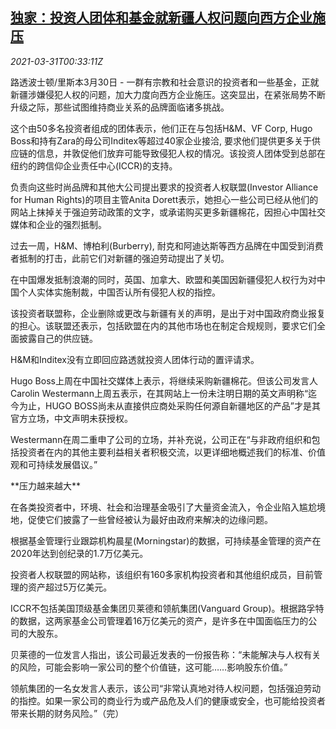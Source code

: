 <!--1617152464000-->
[独家：投资人团体和基金就新疆人权问题向西方企业施压](https://cn.reuters.com/article/exclusive-xinjiang-funds-investors-0330-idCNKBS2BN02K)
------

<div><i>2021-03-31T00:33:11Z</i></div><p>路透波士顿/里斯本3月30日 - 一群有宗教和社会意识的投资者和一些基金，正就新疆涉嫌侵犯人权的问题，加大力度向西方企业施压。这突显出，在紧张局势不断升级之际，那些试图维持商业关系的品牌面临诸多挑战。</p><p>这个由50多名投资者组成的团体表示，他们正在与包括H&amp;M、VF Corp, Hugo Boss和持有Zara的母公司Inditex等超过40家企业接洽, 要求他们提供更多关于供应链的信息，并敦促他们放弃可能导致侵犯人权的情况。该投资人团体受到总部在纽约的跨信仰企业责任中心(ICCR)的支持。</p><p>负责向这些时尚品牌和其他大公司提出要求的投资者人权联盟(Investor Alliance for Human Rights)的项目主管Anita Dorett表示，她担心一些公司已经从他们的网站上抹掉关于强迫劳动政策的文字，或承诺购买更多新疆棉花，因担心中国社交媒体和企业的强烈抵制。</p><p>过去一周，H&amp;M、博柏利(Burberry), 耐克和阿迪达斯等西方品牌在中国受到消费者抵制的打击，此前它们对新疆的强迫劳动提出了关切。</p><p>在中国爆发抵制浪潮的同时，英国、加拿大、欧盟和美国因新疆侵犯人权行为对中国个人实体实施制裁，中国否认所有侵犯人权的指控。</p><p>该投资者联盟称，企业删除或更改与新疆有关的声明，是出于对中国政府商业报复的担心。该联盟还表示，包括欧盟在内的其他市场也在制定合规规则，要求它们全面披露自己的供应链。</p><p>H&amp;M和Inditex没有立即回应路透就投资人团体行动的置评请求。</p><p>Hugo Boss上周在中国社交媒体上表示，将继续采购新疆棉花。但该公司发言人Carolin Westermann上周五表示，在其网站上一份未注明日期的英文声明称“迄今为止，HUGO BOSS尚未从直接供应商处采购任何源自新疆地区的产品”才是其官方立场，中文声明未获授权。</p><p>Westermann在周二重申了公司的立场，并补充说，公司正在“与非政府组织和包括投资者在内的其他主要利益相关者积极交流，以更详细地概述我们的标准、价值观和可持续发展倡议。”</p><p>**压力越来越大**</p><p>在各类投资者中，环境、社会和治理基金吸引了大量资金流入，令企业陷入尴尬境地，促使它们披露了一些曾经被认为最好由政府来解决的边缘问题。</p><p>根据基金管理行业跟踪机构晨星(Morningstar)的数据，可持续基金管理的资产在2020年达到创纪录的1.7万亿美元。</p><p>投资者人权联盟的网站称，该组织有160多家机构投资者和其他组织成员，目前管理的资产超过5万亿美元。</p><p>ICCR不包括美国顶级基金集团贝莱德和领航集团(Vanguard Group)。根据路孚特的数据，这两家基金公司管理着16万亿美元的资产，是许多在中国面临压力的公司的大股东。</p><p>贝莱德的一位发言人指出，该公司最近发表的一份报告称：“未能解决与人权有关的风险，可能会影响一家公司的整个价值链，这可能……影响股东价值。”</p><p>领航集团的一名女发言人表示，该公司“非常认真地对待人权问题，包括强迫劳动的指控。如果一家公司的商业行为或产品危及人们的健康或安全，也可能给投资者带来长期的财务风险。”（完）</p>

